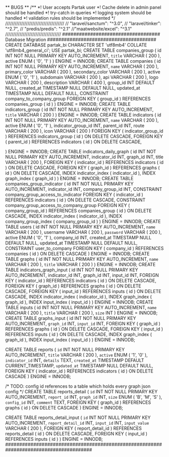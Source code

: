 ** BUGS **
/**
*! User accepts Partak user
*! Cache delete in admin panel should be handled
*! try-catch in queries
*! logging system should be handled
*! validation rules should be implemented
*/
/////////////////////////////////////
//        "laravel/sanctum": "^3.0",
//        "laravel/tinker": "^2.7",
//        "predis/predis": "^2.1"
//"maatwebsite/excel": "^3.1"
///////////////////////////////////
################################### Database Migration #######################################
CREATE DATABASE partak_bi CHARACTER 
SET 'utf8mb4' COLLATE 'utf8mb4_general_ci';
USE partak_bi;
CREATE TABLE companies_group ( id INT NOT NULL PRIMARY KEY AUTO_INCREMENT, `title` VARCHAR ( 200 ), active ENUM ( '0', '1' ) ) ENGINE = INNODB;
CREATE TABLE companies (
	id INT NOT NULL PRIMARY KEY AUTO_INCREMENT,
	`name` VARCHAR ( 200 ),
	primary_color VARCHAR ( 200 ),
	secondary_color VARCHAR ( 200 ),
	active ENUM ( '0', '1' ),
	subdomain VARCHAR ( 200 ),
	api VARCHAR ( 200 ),
	logo VARCHAR ( 200 ),
	description VARCHAR ( 400 ),
	group_id INT DEFAULT NULL,
	created_at TIMESTAMP NULL DEFAULT NULL,
	updated_at TIMESTAMP NULL DEFAULT NULL,
	CONSTRAINT company_to_company_group FOREIGN KEY ( group_id ) REFERENCES companies_group ( id ) 
) ENGINE = INNODB;
CREATE TABLE indicators_group ( id INT NOT NULL PRIMARY KEY AUTO_INCREMENT, `title` VARCHAR ( 200 ) ) ENGINE = INNODB;
CREATE TABLE indicators (
	id INT NOT NULL PRIMARY KEY AUTO_INCREMENT,
	`name` VARCHAR ( 200 ),
	active ENUM ( '0', '1' ),
	indicator_group_id INT,
	parent_id INT,
	route VARCHAR ( 200 ),
	icon VARCHAR ( 200 ) FOREIGN KEY ( indicator_group_id ) REFERENCES indicators_group ( id ) ON DELETE CASCADE,
	FOREIGN KEY ( parent_id ) REFERENCES indicators ( id ) ON DELETE CASCADE,
	
) ENGINE = INNODB;
CREATE TABLE indicators_daily_graph (
	id INT NOT NULL PRIMARY KEY AUTO_INCREMENT,
	indicator_id INT,
	graph_id INT,
	title VARCHAR ( 200 ),
	FOREIGN KEY ( indicator_id ) REFERENCES indicators ( id ) ON DELETE CASCADE,
	FOREIGN KEY ( graph_id ) REFERENCES graphs ( id ) ON DELETE CASCADE,
	INDEX indicator_index ( indicator_id ),
	INDEX graph_index ( graph_id ) 
) ENGINE = INNODB;
CREATE TABLE companies_group_indicator (
	id INT NOT NULL PRIMARY KEY AUTO_INCREMENT,
	indicator_id INT,
	company_group_id INT,
	CONSTRAINT company_group_access_to_indicator FOREIGN KEY ( indicator_id ) REFERENCES indicators ( id ) ON DELETE CASCADE,
	CONSTRAINT company_group_access_to_company_group FOREIGN KEY ( company_group_id ) REFERENCES companies_group ( id ) ON DELETE CASCADE,
	INDEX indicator_index ( indicator_id ),
	INDEX company_group_index ( company_group_id ) 
) ENGINE = INNODB;
CREATE TABLE users (
	id INT NOT NULL PRIMARY KEY AUTO_INCREMENT,
	`name` VARCHAR ( 200 ),
	username VARCHAR ( 200 ),
	`password` VARCHAR ( 200 ),
	active ENUM ( '0', '1' ),
	company_id INT,
	created_at TIMESTAMP NULL DEFAULT NULL,
	updated_at TIMESTAMP NULL DEFAULT NULL,
	CONSTRAINT user_to_company FOREIGN KEY ( company_id ) REFERENCES companies ( id ) ON DELETE CASCADE 
) ENGINE = INNODB;
CREATE TABLE graphs ( id INT NOT NULL PRIMARY KEY AUTO_INCREMENT, `name` VARCHAR ( 200 ), `title` VARCHAR ( 200 ) ) ENGINE = INNODB;
CREATE TABLE indicators_graph_input (
	id INT NOT NULL PRIMARY KEY AUTO_INCREMENT,
	indicator_id INT,
	graph_id INT,
	input_id INT,
	FOREIGN KEY ( indicator_id ) REFERENCES indicators ( id ) ON DELETE CASCADE,
	FOREIGN KEY ( graph_id ) REFERENCES graphs ( id ) ON DELETE CASCADE,
	FOREIGN KEY ( input_id ) REFERENCES inputs ( id ) ON DELETE CASCADE,
	INDEX indicator_index ( indicator_id ),
	INDEX graph_index ( graph_id ),
	INDEX input_index ( input_id ) 
) ENGINE = INNODB;
CREATE TABLE inputs ( id INT NOT NULL PRIMARY KEY AUTO_INCREMENT, `name` VARCHAR ( 200 ), `title` VARCHAR ( 200 ), `size` INT ) ENGINE = INNODB;
CREATE TABLE graphs_input (
	id INT NOT NULL PRIMARY KEY AUTO_INCREMENT,
	`graph_id` INT,
	`input_id` INT,
	FOREIGN KEY ( graph_id ) REFERENCES graphs ( id ) ON DELETE CASCADE,
	FOREIGN KEY ( input_id ) REFERENCES inputs ( id ) ON DELETE CASCADE,
	INDEX graph_index ( graph_id ),
	INDEX input_index ( input_id ) 
) ENGINE = INNODB;

CREATE TABLE reports (
	`id` INT NOT NULL PRIMARY KEY AUTO_INCREMENT,
	`title` VARCHAR ( 200 ),
	`active` ENUM ( '1', '0' ),
	`indicator_id` INT,
	`details` TEXT,
	`created_at` TIMESTAMP DEFAULT CURRENT_TIMESTAMP,
	`updated_at` TIMESTAMP NULL DEFAULT NULL,
	FOREIGN KEY ( indicator_id ) REFERENCES indicators ( id ) ON DELETE CASCADE
) ENGINE = INNODB;

/* TODO: config id references to a table which holds every graph json config */
CREATE TABLE reports_detail (
	`id` INT NOT NULL PRIMARY KEY AUTO_INCREMENT,
	`report_id` INT,
	`graph_id` INT,
	`size` ENUM ( 'B', 'M', 'S' ),
	`config_id` INT,
	`comment` TEXT,
	FOREIGN KEY ( graph_id ) REFERENCES graphs ( id ) ON DELETE CASCADE 
) ENGINE = INNODB;

CREATE TABLE reports_detail_input (
	`id` INT NOT NULL PRIMARY KEY AUTO_INCREMENT,
	`report_detail_id` INT,
	`input_id` INT,
	`input_value` VARCHAR ( 200 ),
	FOREIGN KEY ( report_detail_id ) REFERENCES reports_detail ( id ) ON DELETE CASCADE,
FOREIGN KEY ( input_id ) REFERENCES inputs ( id ) 
) ENGINE = INNODB;
#######################################################################################
